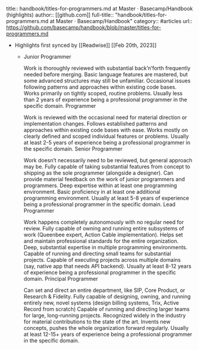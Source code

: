 title:: handbook/titles-for-programmers.md at Master · Basecamp/Handbook (highlights)
author:: [[github.com]]
full-title:: "handbook/titles-for-programmers.md at Master · Basecamp/Handbook"
category:: #articles
url:: https://github.com/basecamp/handbook/blob/master/titles-for-programmers.md

- Highlights first synced by [[Readwise]] [[Feb 20th, 2023]]
	- Junior Programmer
	  
	  Work is thoroughly reviewed with substantial back’n’forth frequently needed before merging.
	  Basic language features are mastered, but some advanced structures may still be unfamiliar.
	  Occasional issues following patterns and approaches within existing code bases.
	  Works primarily on tightly scoped, routine problems.
	  Usually less than 2 years of experience being a professional programmer in the specific domain.
	  Programmer
	  
	  Work is reviewed with the occasional need for material direction or implementation changes.
	  Follows established patterns and approaches within existing code bases with ease.
	  Works mostly on clearly defined and scoped individual features or problems.
	  Usually at least 2-5 years of experience being a professional programmer in the specific domain.
	  Senior Programmer
	  
	  Work doesn’t necessarily need to be reviewed, but general approach may be.
	  Fully capable of taking substantial features from concept to shipping as the sole programmer (alongside a designer).
	  Can provide material feedback on the work of junior programmers and programmers.
	  Deep expertise within at least one programming environment.
	  Basic proficiency in at least one additional programming environment.
	  Usually at least 5-8 years of experience being a professional programmer in the specific domain.
	  Lead Programmer
	  
	  Work happens completely autonomously with no regular need for review.
	  Fully capable of owning and running entire subsystems of work (Queenbee expert, Action Cable implementation).
	  Helps set and maintain professional standards for the entire organization.
	  Deep, substantial expertise in multiple programming environments.
	  Capable of running and directing small teams for substantial projects.
	  Capable of executing projects across multiple domains (say, native app that needs API backend).
	  Usually at least 8-12 years of experience being a professional programmer in the specific domain.
	  Principal Programmer
	  
	  Can set and direct an entire department, like SIP, Core Product, or Research & Fidelity.
	  Fully capable of designing, owning, and running entirely new, novel systems (design billing systems, Trix, Active Record from scratch)
	  Capable of running and directing larger teams for large, long-running projects.
	  Recognized widely in the industry for material contributions to the state of the art.
	  Invents new concepts, pushes the whole organization forward regularly.
	  Usually at least 12-15+ years of experience being a professional programmer in the specific domain.